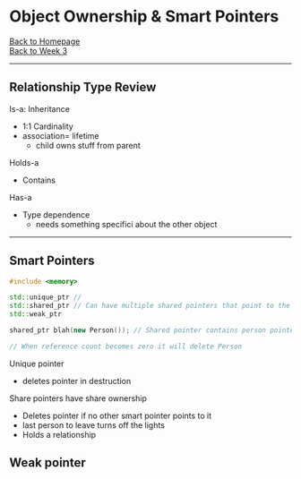 # Object Ownership & Smart Pointers

[Back to Homepage](../index.md)<br>
[Back to Week 3](../w3.md)

---

## Relationship Type Review

Is-a: Inheritance
- 1:1 Cardinality
- association= lifetime
  - child owns stuff from parent

Holds-a
- Contains

Has-a
- Type dependence 
  - needs something specifici about the other object  

---

## Smart Pointers

```c++
#include <memory>

std::unique_ptr // 
std::shared_ptr // Can have multiple shared pointers that point to the same object
std::weak_ptr

shared_ptr blah(new Person()); // Shared pointer contains person pointer, also creates a reference count to keep track of how many pointers are pointing at that thing.

// When reference count becomes zero it will delete Person

```
Unique pointer
- deletes pointer in destruction

Share pointers have share ownership
- Deletes pointer if no other smart pointer points to it
- last person to leave turns off the lights
- Holds a relationship

Weak pointer
- 
